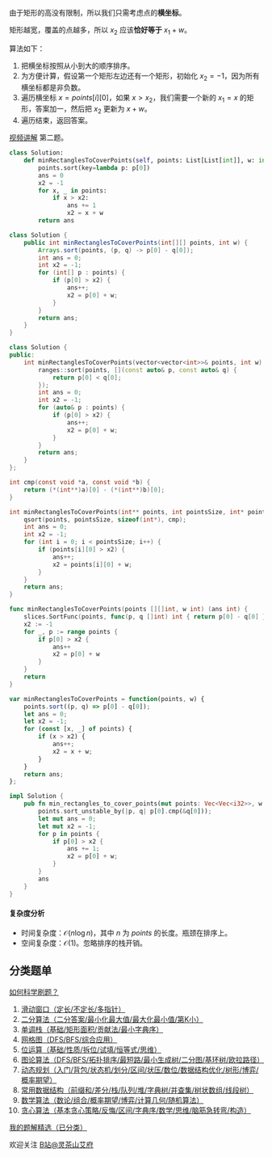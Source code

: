 由于矩形的高没有限制，所以我们只需考虑点的**横坐标**。

矩形越宽，覆盖的点越多，所以 $x_2$ 应该**恰好等于** $x_1+w$。

算法如下：

1. 把横坐标按照从小到大的顺序排序。
2. 为方便计算，假设第一个矩形左边还有一个矩形，初始化 $x_2 = -1$，因为所有横坐标都是非负数。
3. 遍历横坐标 $x=\textit{points}[i][0]$，如果 $x > x_2$，我们需要一个新的 $x_1=x$ 的矩形，答案加一，然后把 $x_2$ 更新为 $x+w$。
4. 遍历结束，返回答案。

[视频讲解](https://www.bilibili.com/video/BV1et42177VM/) 第二题。

```py [sol-Python3]
class Solution:
    def minRectanglesToCoverPoints(self, points: List[List[int]], w: int) -> int:
        points.sort(key=lambda p: p[0])
        ans = 0
        x2 = -1
        for x, _ in points:
            if x > x2:
                ans += 1
                x2 = x + w
        return ans
```

```java [sol-Java]
class Solution {
    public int minRectanglesToCoverPoints(int[][] points, int w) {
        Arrays.sort(points, (p, q) -> p[0] - q[0]);
        int ans = 0;
        int x2 = -1;
        for (int[] p : points) {
            if (p[0] > x2) {
                ans++;
                x2 = p[0] + w;
            }
        }
        return ans;
    }
}
```

```cpp [sol-C++]
class Solution {
public:
    int minRectanglesToCoverPoints(vector<vector<int>>& points, int w) {
        ranges::sort(points, [](const auto& p, const auto& q) {
            return p[0] < q[0];
        });
        int ans = 0;
        int x2 = -1;
        for (auto& p : points) {
            if (p[0] > x2) {
                ans++;
                x2 = p[0] + w;
            }
        }
        return ans;
    }
};
```

```c [sol-C]
int cmp(const void *a, const void *b) {
    return (*(int**)a)[0] - (*(int**)b)[0];
}

int minRectanglesToCoverPoints(int** points, int pointsSize, int* pointsColSize, int w) {
    qsort(points, pointsSize, sizeof(int*), cmp);
    int ans = 0;
    int x2 = -1;
    for (int i = 0; i < pointsSize; i++) {
        if (points[i][0] > x2) {
            ans++;
            x2 = points[i][0] + w;
        }
    }
    return ans;
}
```

```go [sol-Go]
func minRectanglesToCoverPoints(points [][]int, w int) (ans int) {
	slices.SortFunc(points, func(p, q []int) int { return p[0] - q[0] })
	x2 := -1
	for _, p := range points {
		if p[0] > x2 {
			ans++
			x2 = p[0] + w
		}
	}
	return
}
```

```js [sol-JavaScript]
var minRectanglesToCoverPoints = function(points, w) {
    points.sort((p, q) => p[0] - q[0]);
    let ans = 0;
    let x2 = -1;
    for (const [x, _] of points) {
        if (x > x2) {
            ans++;
            x2 = x + w;
        }
    }
    return ans;
};
```

```rust [sol-Rust]
impl Solution {
    pub fn min_rectangles_to_cover_points(mut points: Vec<Vec<i32>>, w: i32) -> i32 {
        points.sort_unstable_by(|p, q| p[0].cmp(&q[0]));
        let mut ans = 0;
        let mut x2 = -1;
        for p in points {
            if p[0] > x2 {
                ans += 1;
                x2 = p[0] + w;
            }
        }
        ans
    }
}
```

#### 复杂度分析

- 时间复杂度：$\mathcal{O}(n\log n)$，其中 $n$ 为 $\textit{points}$ 的长度。瓶颈在排序上。
- 空间复杂度：$\mathcal{O}(1)$。忽略排序的栈开销。

## 分类题单

[如何科学刷题？](https://leetcode.cn/circle/discuss/RvFUtj/)

1. [滑动窗口（定长/不定长/多指针）](https://leetcode.cn/circle/discuss/0viNMK/)
2. [二分算法（二分答案/最小化最大值/最大化最小值/第K小）](https://leetcode.cn/circle/discuss/SqopEo/)
3. [单调栈（基础/矩形面积/贡献法/最小字典序）](https://leetcode.cn/circle/discuss/9oZFK9/)
4. [网格图（DFS/BFS/综合应用）](https://leetcode.cn/circle/discuss/YiXPXW/)
5. [位运算（基础/性质/拆位/试填/恒等式/思维）](https://leetcode.cn/circle/discuss/dHn9Vk/)
6. [图论算法（DFS/BFS/拓扑排序/最短路/最小生成树/二分图/基环树/欧拉路径）](https://leetcode.cn/circle/discuss/01LUak/)
7. [动态规划（入门/背包/状态机/划分/区间/状压/数位/数据结构优化/树形/博弈/概率期望）](https://leetcode.cn/circle/discuss/tXLS3i/)
8. [常用数据结构（前缀和/差分/栈/队列/堆/字典树/并查集/树状数组/线段树）](https://leetcode.cn/circle/discuss/mOr1u6/)
9. [数学算法（数论/组合/概率期望/博弈/计算几何/随机算法）](https://leetcode.cn/circle/discuss/IYT3ss/)
10. [贪心算法（基本贪心策略/反悔/区间/字典序/数学/思维/脑筋急转弯/构造）](https://leetcode.cn/circle/discuss/g6KTKL/)

[我的题解精选（已分类）](https://github.com/EndlessCheng/codeforces-go/blob/master/leetcode/SOLUTIONS.md)

欢迎关注 [B站@灵茶山艾府](https://space.bilibili.com/206214)
